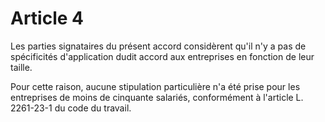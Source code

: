 # Article 4

Les parties signataires du présent accord considèrent qu'il n'y a pas de spécificités d'application dudit accord aux entreprises en fonction de leur taille.

Pour cette raison, aucune stipulation particulière n'a été prise pour les entreprises de moins de cinquante salariés, conformément à l'article L. 2261-23-1 du code du travail.

